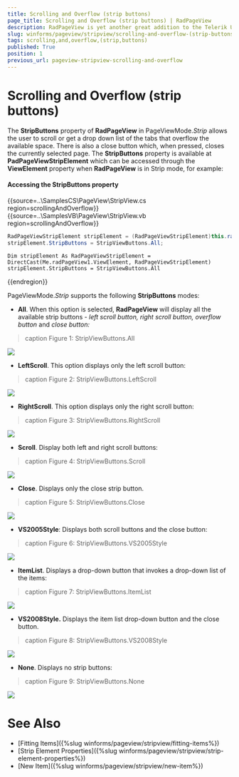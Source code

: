 ```yaml
---
title: Scrolling and Overflow (strip buttons)
page_title: Scrolling and Overflow (strip buttons) | RadPageView
description: RadPageView is yet another great addition to the Telerik UI for for WinForms suite. As the name implies, this control layouts pages of subcontrols in different views.
slug: winforms/pageview/stripview/scrolling-and-overflow-(strip-buttons)
tags: scrolling,and,overflow,(strip,buttons)
published: True
position: 1
previous_url: pageview-stripview-scrolling-and-overflow
---
```


# Scrolling and Overflow (strip buttons)
 
The __StripButtons__ property of **RadPageView** in PageViewMode.*Strip* allows the user to scroll or get a drop down list of the tabs that overflow the available space. There is also a close button which, when pressed, closes the currently selected page. The __StripButtons__ property is available at **PadPageViewStripElement** which can be accessed through the __ViewElement__ property when **RadPageView** is in Strip mode, for example:

#### Accessing the StripButtons property

{{source=..\SamplesCS\PageView\StripView.cs region=scrollingAndOverflow}} 
{{source=..\SamplesVB\PageView\StripView.vb region=scrollingAndOverflow}} 

````C#
RadPageViewStripElement stripElement = (RadPageViewStripElement)this.radPageView1.ViewElement;
stripElement.StripButtons = StripViewButtons.All;

````
````VB.NET
Dim stripElement As RadPageViewStripElement = DirectCast(Me.radPageView1.ViewElement, RadPageViewStripElement)
stripElement.StripButtons = StripViewButtons.All

````

{{endregion}} 


PageViewMode.*Strip* supports the following __StripButtons__ modes:

* __All__. When this option is selected, **RadPageView** will display all the available strip buttons - *left scroll button, right scroll button, overflow button* and *close button:* 

>caption Figure 1: StripViewButtons.All

![](images/pageview-stripview-scrolling-and-overflow001.png) 

* __LeftScroll__. This option displays only the left scroll button:

>caption Figure 2: StripViewButtons.LeftScroll

![](images/pageview-stripview-scrolling-and-overflow002.png)

* __RightScroll__. This option displays only the right scroll button:

>caption Figure 3: StripViewButtons.RightScroll

![](images/pageview-stripview-scrolling-and-overflow003.png)

* __Scroll__. Display both left and right scroll buttons:

>caption Figure 4: StripViewButtons.Scroll

![](images/pageview-stripview-scrolling-and-overflow004.png)

* __Close__. Displays only the close strip button.

>caption Figure 5: StripViewButtons.Close

![](images/pageview-stripview-scrolling-and-overflow005.png)

* __VS2005Style__: Displays both scroll buttons and the close button: 

>caption Figure 6: StripViewButtons.VS2005Style

![](images/pageview-stripview-scrolling-and-overflow006.png)

* __ItemList__. Displays a drop-down button that invokes a drop-down list of the items:

>caption Figure 7: StripViewButtons.ItemList

![](images/pageview-stripview-scrolling-and-overflow007.png)

* __VS2008Style.__ Displays the item list drop-down button and the close button.

>caption Figure 8: StripViewButtons.VS2008Style

![](images/pageview-stripview-scrolling-and-overflow008.png)

* __None__. Displays no strip buttons:

>caption Figure 9: StripViewButtons.None

![](images/pageview-stripview-scrolling-and-overflow009.png)

# See Also

* [Fitting Items]({%slug winforms/pageview/stripview/fitting-items%})	
* [Strip Element Properties]({%slug winforms/pageview/stripview/strip-element-properties%})	
* [New Item]({%slug winforms/pageview/stripview/new-item%})	
